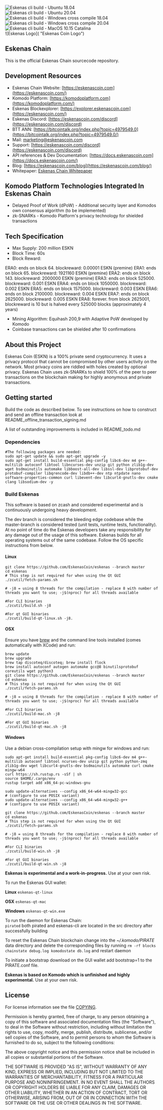 ![Eskenas cli build - Ubuntu 18.04](https://github.com/EskenasCoin/eskenas/workflows/Eskenas%20cli%20build%20-%20Ubuntu%2018.04/badge.svg)\
![Eskenas cli build - Ubuntu 20.04](https://github.com/EskenasCoin/eskenas/workflows/Eskenas%20cli%20build%20-%20Ubuntu%2020.04/badge.svg)\
![Eskenas cli build - Windows cross compile 18.04](https://github.com/EskenasCoin/eskenas/workflows/Eskenas%20cli%20build%20-%20Windows%20cross%20compile%2018.04/badge.svg)\
![Eskenas cli build - Windows cross compile 20.04](https://github.com/EskenasCoin/eskenas/workflows/Eskenas%20cli%20build%20-%20Windows%20cross%20compile%2020.04/badge.svg)\
![Eskenas cli build - MacOS 10.15 Catalina](https://github.com/EskenasCoin/eskenas/workflows/Eskenas%20cli%20build%20-%20MacOS%2010.15%20Catalina/badge.svg)\
![Eskenas Logo]( "Eskenas Coin Logo")


## Eskenas Chain

This is the official Eskenas Chain sourcecode repository.

## Development Resources

- Eskenas Chain Website: [https://eskenascoin.com](https://eskenascoin.com/)
- Komodo Platform: [https://komodoplatform.com](https://komodoplatform.com/)
- Eskenas Blockexplorer: [https://explorer.eskenascoin.com](https://eskenascoin.com/)
- Eskenas Discord: [https://eskenascoin.com/discord](https://eskenascoin.com/discord)
- BTT ANN: [https://bitcointalk.org/index.php?topic=4979549.0](https://bitcointalk.org/index.php?topic=4979549.0/)
- Mail: [marketing@eskenascoin.com](mailto:marketing@eskenascoin.com)
- Support: [https://eskenascoin.com/discord](https://eskenascoin.com/discord)
- API references & Dev Documentation: [https://docs.eskenascoin.com](https://docs.eskenascoin.com/)
- Blog: [https://eskenascoin.com/blog](https://eskenascoin.com/blog/)
- Whitepaper: [Eskenas Chain Whitepaper](https://eskenascoin.com/whitepaper)

## Komodo Platform Technologies Integrated In Eskenas Chain

- Delayed Proof of Work (dPoW) - Additional security layer and Komodos own consensus algorithm (to be implemented)
- zk-SNARKs - Komodo Platform's privacy technology for shielded transactions  


## Tech Specification
- Max Supply: 200 million ESKN
- Block Time: 60s
- Block Reward:

ERA0: ends on block 64. blockreward: 0.00001 ESKN (premine)
ERA1: ends on block 65. blockreward: 1921160 ESKN (premine)
ERA2: ends on block 143. blockreward: 2000000 ESKN (premine)
ERA3: ends on block 525000. blockreward: 0.001 ESKN
ERA4: ends on block 1050000. blockreward: 0.002 ESKN
ERA5: ends on block 1575000. blockreward: 0.003 ESKN
ERA6: ends on block 2100000. blockreward: 0.004 ESKN
ERA7: ends on block 2625000. blockreward: 0.005 ESKN
ERA8: forever. from block 2625001, blockreward is 10 but is halved every 525000 blocks (approximately 4 years)

- Mining Algorithm: Equihash 200,9 with Adaptive PoW developed by Komodo
- Coinbase transactions can be shielded after 10 confirmations

## About this Project
Eskenas Coin (ESKN) is a 100% private send cryptocurrency. It uses a privacy protocol that cannot be compromised by other users activity on the network. Most privacy coins are riddled with holes created by optional privacy. Eskenas Chain uses zk-SNARKs to shield 100% of the peer to peer transactions on the blockchain making for highly anonymous and private transactions.

## Getting started
Build the code as described below. To see instructions on how to construct and send an offline transaction look
at README_offline_transaction_signing.md

A list of outstanding improvements is included in README_todo.md

### Dependencies

```shell
#The following packages are needed:
sudo apt-get update && sudo apt-get upgrade -y
sudo apt-get install build-essential pkg-config libc6-dev m4 g++-multilib autoconf libtool libncurses-dev unzip git python zlib1g-dev wget bsdmainutils automake libboost-all-dev libssl-dev libprotobuf-dev protobuf-compiler libqrencode-dev libdb++-dev ntp ntpdate nano software-properties-common curl libevent-dev libcurl4-gnutls-dev cmake clang libsodium-dev -y
```

### Build Eskenas

This software is based on zcash and considered experimental and is continuously undergoing heavy development.

The dev branch is considered the bleeding edge codebase while the master-branch is considered tested (unit tests, runtime tests, functionality). At no point of time do the Eskenas developers take any responsibility for any damage out of the usage of this software.
Eskenas builds for all operating systems out of the same codebase. Follow the OS specific instructions from below.

#### Linux
```shell
git clone https://github.com/EskenasCoin/eskenas --branch master
cd eskenas
# This step is not required for when using the Qt GUI
./zcutil/fetch-params.sh

# -j8 = using 8 threads for the compilation - replace 8 with number of threads you want to use; -j$(nproc) for all threads available

#For CLI binaries
./zcutil/build.sh -j8

#For qt GUI binaries
./zcutil/build-qt-linux.sh -j8.
```

#### OSX
Ensure you have [brew](https://brew.sh) and the command line tools installed (comes automatically with XCode) and run:
```shell
brew update
brew upgrade
brew tap discoteq/discoteq; brew install flock
brew install autoconf autogen automake gcc@8 binutilsprotobuf coreutils wget python3
git clone https://github.com/EskenasCoin/eskenas --branch master
cd eskenas
# This step is not required for when using the Qt GUI
./zcutil/fetch-params.sh

# -j8 = using 8 threads for the compilation - replace 8 with number of threads you want to use; -j$(nproc) for all threads available

#For CLI binaries
./zcutil/build-mac.sh -j8

#For qt GUI binaries
./zcutil/build-qt-mac.sh -j8
```

#### Windows
Use a debian cross-compilation setup with mingw for windows and run:
```shell
sudo apt-get install build-essential pkg-config libc6-dev m4 g++-multilib autoconf libtool ncurses-dev unzip git python python-zmq zlib1g-dev wget libcurl4-gnutls-dev bsdmainutils automake curl cmake mingw-w64
curl https://sh.rustup.rs -sSf | sh
source $HOME/.cargo/env
rustup target add x86_64-pc-windows-gnu

sudo update-alternatives --config x86_64-w64-mingw32-gcc
# (configure to use POSIX variant)
sudo update-alternatives --config x86_64-w64-mingw32-g++
# (configure to use POSIX variant)

git clone https://github.com/EskenasCoin/eskenas --branch master
cd eskenas
# This step is not required for when using the Qt GUI
./zcutil/fetch-params.sh

# -j8 = using 8 threads for the compilation - replace 8 with number of threads you want to use; -j$(nproc) for all threads available

#For CLI binaries
./zcutil/build-win.sh -j8

#For qt GUI binaries
./zcutil/build-qt-win.sh -j8
```
**Eskenas is experimental and a work-in-progress.** Use at your own risk.

To run the Eskenas GUI wallet:

**Linux**
`eskenas-qt-linux`

**OSX**
`eskenas-qt-mac`

**Windows**
`eskenas-qt-win.exe`


To run the daemon for Eskenas Chain:  
`pirated`
both pirated and eskenas-cli are located in the src directory after successfully building  

To reset the Eskenas Chain blockchain change into the *~/.komodo/PIRATE* data directory and delete the corresponding files by running `rm -rf blocks chainstate debug.log komodostate db.log` and restart daemon

To initiate a bootstrap download on the GUI wallet add bootstrap=1 to the PIRATE.conf file.


**Eskenas is based on Komodo which is unfinished and highly experimental.** Use at your own risk.

License
-------
For license information see the file [COPYING](COPYING).


Permission is hereby granted, free of charge, to any person obtaining a copy of this software and associated documentation files (the "Software"), to deal in the Software without restriction, including without limitation the rights to use, copy, modify, merge, publish, distribute, sublicense, and/or sell copies of the Software, and to permit persons to whom the Software is furnished to do so, subject to the following conditions:

The above copyright notice and this permission notice shall be included in all copies or substantial portions of the Software.

THE SOFTWARE IS PROVIDED "AS IS", WITHOUT WARRANTY OF ANY KIND, EXPRESS OR IMPLIED, INCLUDING BUT NOT LIMITED TO THE WARRANTIES OF MERCHANTABILITY, FITNESS FOR A PARTICULAR PURPOSE AND NONINFRINGEMENT. IN NO EVENT SHALL THE AUTHORS OR COPYRIGHT HOLDERS BE LIABLE FOR ANY CLAIM, DAMAGES OR OTHER LIABILITY, WHETHER IN AN ACTION OF CONTRACT, TORT OR OTHERWISE, ARISING FROM, OUT OF OR IN CONNECTION WITH THE SOFTWARE OR THE USE OR OTHER DEALINGS IN THE SOFTWARE.

